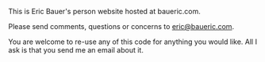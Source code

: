 This is Eric Bauer's person website hosted at baueric.com.

Please send comments, questions or concerns to eric@baueric.com.

You are welcome to re-use any of this code for anything you would like. All I ask is that you send me an email about it.
